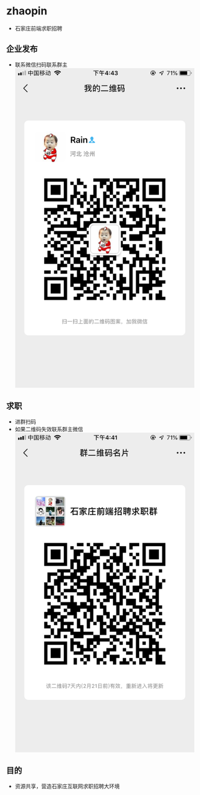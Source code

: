 # zhaopin
- 石家庄前端求职招聘


## 企业发布
- 联系微信扫码联系群主
![企业发布](./my.PNG)


## 求职
- 进群扫码
- 如果二维码失效联系群主微信
![求职群](./q.PNG)

## 目的
- 资源共享，营造石家庄互联网求职招聘大环境